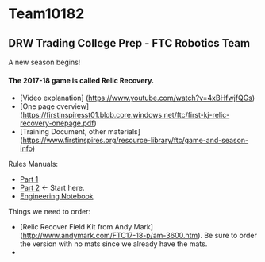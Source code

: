 # Team10182
## DRW Trading College Prep - FTC Robotics Team

A new season begins!

#### The 2017-18 game is called Relic Recovery.

- [Video explanation] (https://www.youtube.com/watch?v=4xBHfwjfQGs)
- [One page overview] (https://firstinspiresst01.blob.core.windows.net/ftc/first-kj-relic-recovery-onepage.pdf)
- [Training Document, other materials] (https://www.firstinspires.org/resource-library/ftc/game-and-season-info)

Rules Manuals:
- [Part 1](https://firstinspiresst01.blob.core.windows.net/ftc/game-ew-manual-part-1.pdf)
- [Part 2](https://firstinspiresst01.blob.core.windows.net/ftc/game-manual-dw-part-2.pdf) <- Start here.
- [Engineering Notebook](https://www.firstinspires.org/sites/default/files/uploads/resource_library/ftc/engineering-notebook-guidelines.pdf)

Things we need to order:
- [Relic Recover Field Kit from Andy Mark] (http://www.andymark.com/FTC17-18-p/am-3600.htm). Be sure to order the version with no mats since we already have the mats.
- 
